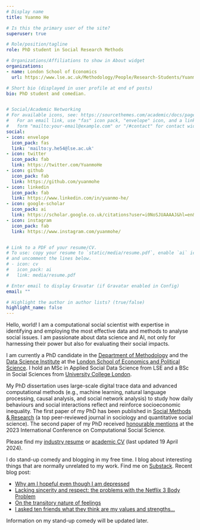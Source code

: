 ```yaml
---
# Display name
title: Yuanmo He

# Is this the primary user of the site?
superuser: true

# Role/position/tagline
role: PhD student in Social Research Methods

# Organizations/Affiliations to show in About widget
organizations:
- name: London School of Economics
  url: https://www.lse.ac.uk/Methodology/People/Research-Students/Yuanmo-He/Yuanmo-He

# Short bio (displayed in user profile at end of posts)
bio: PhD student and comedian.


# Social/Academic Networking
# For available icons, see: https://sourcethemes.com/academic/docs/page-builder/#icons
#   For an email link, use "fas" icon pack, "envelope" icon, and a link in the
#   form "mailto:your-email@example.com" or "/#contact" for contact widget.
social:
- icon: envelope
  icon_pack: fas
  link: 'mailto:y.he54@lse.ac.uk'
- icon: twitter
  icon_pack: fab
  link: https://twitter.com/YuanmoHe
- icon: github
  icon_pack: fab
  link: https://github.com/yuanmohe
- icon: linkedin
  icon_pack: fab
  link: https://www.linkedin.com/in/yuanmo-he/
- icon: google-scholar
  icon_pack: ai
  link: https://scholar.google.co.uk/citations?user=i0NoSJUAAAAJ&hl=en&oi=ao
- icon: instagram
  icon_pack: fab
  link: https://www.instagram.com/yuanmohe/


# Link to a PDF of your resume/CV.
# To use: copy your resume to `static/media/resume.pdf`, enable `ai` icons in `params.toml`, 
# and uncomment the lines below.
# - icon: cv
#   icon_pack: ai
#   link: media/resume.pdf

# Enter email to display Gravatar (if Gravatar enabled in Config)
email: ""

# Highlight the author in author lists? (true/false)
highlight_name: false
---
```


Hello, world! I am a computational social scientist with expertise in identifying and employing the most effective data and methods to analyse social issues. I am passionate about data science and AI, not only for harnessing their power but also for evaluating their social impacts.

I am currently a PhD candidate in the [Department of Methodology](https://www.lse.ac.uk/methodology) and the [Data Science Institute](https://www.lse.ac.uk/DSI) at the [London School of Economics and Political Science](https://www.lse.ac.uk/). I hold an MSc in Applied Social Data Science from LSE and a BSc in Social Sciences from [University College London](https://www.ucl.ac.uk/). 

My PhD dissertation uses large-scale digital trace data and advanced computational methods (e.g., machine learning, natural language processing, causal analysis, and social network analysis) to study how daily behaviours and social interactions reflect and reinforce socioeconomic inequality. The first paper of my PhD has been published in [Social Methods & Research](https://journals.sagepub.com/doi/10.1177/00491241231168665) (a top peer-reviewed journal in sociology and quantitative social science). The second paper of my PhD received [honourable mentions](https://ic2s2-2023.org/awards) at the 2023 International Conference on Computational Social Science.

Please find my [industry resume](/uploads/YuanmoHe_resume.pdf) or [academic CV](/uploads/Yuanmo_He_Academic_CV.pdf) (last updated 19 April 2024).

I do stand-up comedy and blogging in my free time. 
I blog about interesting things that are normally unrelated to my work. Find me on [Substack](https://substack.com/@yuanmohe?utm_source=profile-page).
Recent blog post:
- [Why am I hopeful even though I am depressed](https://open.substack.com/pub/yuanmohe/p/why-am-i-hopeful-even-though-i-am?r=207j6l&utm_campaign=post&utm_medium=web)
- [Lacking sincerity and respect: the problems with the Netflix 3 Body Problem](https://open.substack.com/pub/yuanmohe/p/lacking-sincerity-and-respect-the?r=207j6l&utm_campaign=post&utm_medium=web)
- [On the transitory nature of feelings](https://open.substack.com/pub/yuanmohe/p/on-the-transitory-nature-of-feelings?r=207j6l&utm_campaign=post&utm_medium=web)
- [I asked ten friends what they think are my values and strengths…](https://open.substack.com/pub/yuanmohe/p/i-asked-ten-friends-what-they-think?r=207j6l&utm_campaign=post&utm_medium=web)

Information on my stand-up comedy will be updated later.
